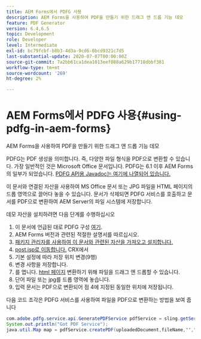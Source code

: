 ```yaml
---
title: AEM Forms에서 PDFG 사용
description: AEM Forms을 사용하여 PDF을 만들기 위한 드래그 앤 드롭 기능 데모
feature: PDF Generator
version: 6.4,6.5
topic: Development
role: Developer
level: Intermediate
exl-id: bc79fcbf-b8b3-4d3a-9cd6-0bcd9321c7d5
last-substantial-update: 2020-07-07T00:00:00Z
source-git-commit: 7a2bb61ca1dea1013eef088a629b17718dbbf381
workflow-type: tm+mt
source-wordcount: '269'
ht-degree: 2%

---
```


# AEM Forms에서 PDFG 사용{#using-pdfg-in-aem-forms}

AEM Forms을 사용하여 PDF을 만들기 위한 드래그 앤 드롭 기능 데모

PDFG는 PDF 생성을 의미합니다. 즉, 다양한 파일 형식을 PDF으로 변환할 수 있습니다. 가장 일반적인 것은 Microsoft Office 문서입니다. PDFG는 6.1 이후 AEM Forms의 일부가 되었습니다.
[PDFG API용 Javadoc는 여기에 나열되어 있습니다.](https://www.adobe.io/experience-manager/reference-materials/6-5/forms/javadocs/index.html?com/adobe/fd/output/api/OutputService.html)

이 문서와 연결된 자산을 사용하여 MS Office 문서 또는 JPG 파일을 HTML 페이지의 드롭 영역으로 끌어다 놓을 수 있습니다. 문서가 삭제되면 PDFG 서비스를 호출하고 문서를 PDF으로 변환하여 AEM Server의 파일 시스템에 저장합니다.

데모 자산을 설치하려면 다음 단계를 수행하십시오

1. 이 문서에 언급된 대로 PDFG 구성 [여기](https://helpx.adobe.com/kr/experience-manager/6-4/forms/using/install-configure-pdf-generator.html).
1. AEM Forms 버전과 관련된 적절한 설명서를 따르십시오.
1. [패키지 관리자를 사용하여 이 문서와 관련된 자산을 가져오고 설치합니다.](assets/createpdfgdemov2.zip)
1. [post.jsp로 이동합니다.](http://localhost:4502/apps/AemFormsSamples/components/createPDF/POST.jsp) CRX에서
1. 기본 설정에 따라 저장 위치 변경(9행)
1. 변경 사항을 저장합니다.
1. 를 엽니다. [html 페이지](http://localhost:4502/content/DocumentServices/CreatePDFG.html) 변환하기 위해 파일을 드래그 앤 드롭할 수 있습니다.
1. 단어 파일 또는 jpg를 드롭 영역에 놓습니다.
1. 입력 문서는 PDF으로 변환되어 점 4에 지정된 동일한 위치에 저장됩니다.

다음 코드 조각은 PDFG 서비스를 사용하여 파일을 PDF으로 변환하는 방법을 보여 줍니다

```java
com.adobe.pdfg.service.api.GeneratePDFService pdfService = sling.getService(com.adobe.pdfg.service.api.GeneratePDFService.class);
System.out.println("Got PDF Service");
java.util.Map map = pdfService.createPDF(uploadedDocument,fileName,"","Standard","No Security", null, null);
```

